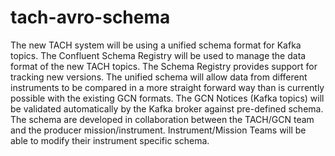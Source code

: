 # tach-avro-schema

The new TACH system will be using a unified schema format for Kafka topics.
The Confluent Schema Registry will be used to manage the data format of the new
TACH topics.  The Schema Registry provides support for tracking new versions.
The unified schema will allow data from different instruments to be compared in
a more straight forward way than is currently possible with the existing GCN
formats.  The GCN Notices (Kafka topics) will be validated automatically by the
Kafka broker against pre-defined schema. The schema are developed in
collaboration between the TACH/GCN team and the producer mission/instrument.
Instrument/Mission Teams will be able to modify their instrument specific
schema.

